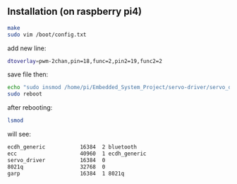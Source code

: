 ## Installation (on raspberry pi4)

```bash
make
sudo vim /boot/config.txt
```
add new line: 
```bash  
dtoverlay=pwm-2chan,pin=18,func=2,pin2=19,func2=2
```
save file
then:
```bash  
echo "sudo insmod /home/pi/Embedded_System_Project/servo-driver/servo_driver.ko" >> .bashrc
sudo reboot
```
after rebooting:
```bash  
lsmod 
```
will see:
```bash
ecdh_generic           16384  2 bluetooth
ecc                    40960  1 ecdh_generic
servo_driver           16384  0
8021q                  32768  0
garp                   16384  1 8021q
